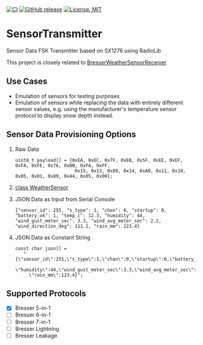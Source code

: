 [![CI](https://github.com/matthias-bs/SensorTransmitter/actions/workflows/CI.yml/badge.svg)](https://github.com/matthias-bs/SensorTransmitter/actions/workflows/CI.yml)
[![GitHub release](https://img.shields.io/github/release/matthias-bs/BresserWeatherSensorTTN?maxAge=3600)](https://github.com/matthias-bs/SensorTransmitter/releases)
[![License: MIT](https://img.shields.io/badge/license-MIT-green)](https://github.com/matthias-bs/SensorTransmitter/blob/main/LICENSE)

# SensorTransmitter

Sensor Data FSK Transmitter based on SX1276 using RadioLib

This project is closely related to [BresserWeatherSensorReceiver](https://github.com/matthias-bs/BresserWeatherSensorReceiver)

## Use Cases

* Emulation of sensors for testing purposes
* Emulation of sensors while replacing the data with entirely different sensor values,
  e.g. using the manufacturer's temperature sensor protocol to display snow depth instead. 

## Sensor Data Provisioning Options

1. Raw Data
   ```
   uint8_t payload[] = {0xEA, 0xEC, 0x7F, 0xEB, 0x5F, 0xEE, 0xEF, 0xFA, 0xFE, 0x76, 0xBB, 0xFA, 0xFF,
                         0x15, 0x13, 0x80, 0x14, 0xA0, 0x11, 0x10, 0x05, 0x01, 0x89, 0x44, 0x05, 0x00};
   ```
2. [class WeatherSensor](https://github.com/matthias-bs/BresserWeatherSensorReceiver/blob/main/src/WeatherSensor.h)
3. JSON Data as Input from Serial Console
   
   ```
   {"sensor_id": 255, "s_type": 1, "chan": 0, "startup": 0, "battery_ok": 1, "temp_c": 12.3, "humidity": 44, "wind_gust_meter_sec": 3.3, "wind_avg_meter_sec": 2.2, "wind_direction_deg": 111.1, "rain_mm": 123.4}
   ```
   
4. JSON Data as Constant String
   ```
   const char json[] =
      "{\"sensor_id\":255,\"s_type\":1,\"chan\":0,\"startup\":0,\"battery_ok\":1,\"temp_c\":12.3,\
        \"humidity\":44,\"wind_gust_meter_sec\":3.3,\"wind_avg_meter_sec\":2.2,\"wind_direction_deg\":111.1,\
        \"rain_mm\":123.4}";
   ```

## Supported Protocols

- [x] Bresser 5-in-1
- [ ] Bresser 6-in-1
- [ ] Bresser 7-in-1
- [ ] Bresser Lightning
- [ ] Bresser Leakage
